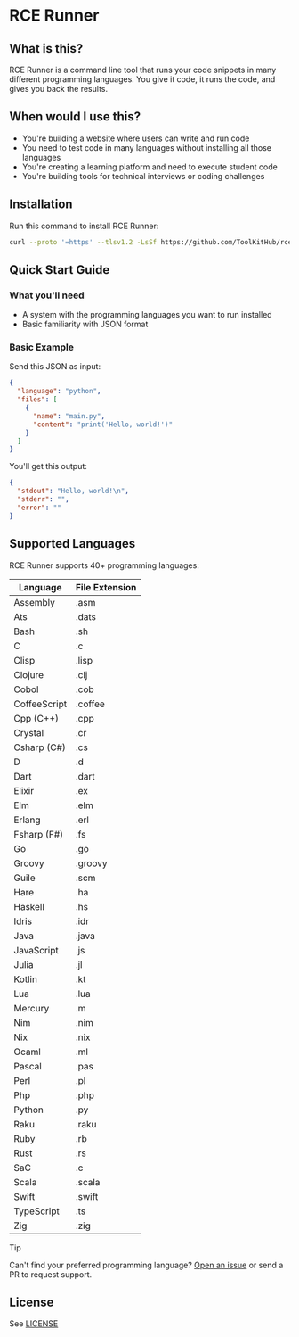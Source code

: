 # RCE Runner

## What is this?

RCE Runner is a command line tool that runs your code snippets in many different programming languages. You give it code, it runs the code, and gives you back the results.

## When would I use this?

- You're building a website where users can write and run code
- You need to test code in many languages without installing all those languages
- You're creating a learning platform and need to execute student code
- You're building tools for technical interviews or coding challenges

## Installation

Run this command to install RCE Runner:

```sh
curl --proto '=https' --tlsv1.2 -LsSf https://github.com/ToolKitHub/rce-runner/releases/download/v1.2.4/rce-runner-installer.sh | sh
```

## Quick Start Guide

### What you'll need

- A system with the programming languages you want to run installed
- Basic familiarity with JSON format

### Basic Example

Send this JSON as input:

```json
{
  "language": "python",
  "files": [
    {
      "name": "main.py",
      "content": "print('Hello, world!')"
    }
  ]
}
```

You'll get this output:

```json
{
  "stdout": "Hello, world!\n",
  "stderr": "",
  "error": ""
}
```

## Supported Languages

RCE Runner supports 40+ programming languages:

| Language | File Extension |
|----------|---------------|
| Assembly | .asm |
| Ats | .dats |
| Bash | .sh |
| C | .c |
| Clisp | .lisp |
| Clojure | .clj |
| Cobol | .cob |
| CoffeeScript | .coffee |
| Cpp (C++) | .cpp |
| Crystal | .cr |
| Csharp (C#) | .cs |
| D | .d |
| Dart | .dart |
| Elixir | .ex |
| Elm | .elm |
| Erlang | .erl |
| Fsharp (F#) | .fs |
| Go | .go |
| Groovy | .groovy |
| Guile | .scm |
| Hare | .ha |
| Haskell | .hs |
| Idris | .idr |
| Java | .java |
| JavaScript | .js |
| Julia | .jl |
| Kotlin | .kt |
| Lua | .lua |
| Mercury | .m |
| Nim | .nim |
| Nix | .nix |
| Ocaml | .ml |
| Pascal | .pas |
| Perl | .pl |
| Php | .php |
| Python | .py |
| Raku | .raku |
| Ruby | .rb |
| Rust | .rs |
| SaC | .c |
| Scala | .scala |
| Swift | .swift |
| TypeScript | .ts |
| Zig | .zig |


> [!TIP] 
>
> Can't find your preferred programming language? [Open an issue](https://github.com/ToolKitHub/rce-runner/issues/new) or send a PR to request support.

## License

See [LICENSE](LICENSE)
